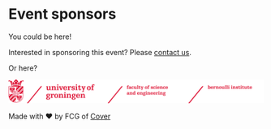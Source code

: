 <h1 class="text-3xl font-bold text-center my-8">
    Event sponsors
</h1>

<div class="min-w-0.5 border-2 border-dashed border-white rounded-lg p-4 mx-auto my-8 max-w-lg">
    <p class="text-2xl mb-2">You could be here!</p>
    Interested in sponsoring this event? 
    Please <a href="/contact" class="underline">contact us</a>.
</div>

<div class="flex flex-col wrap-reverse justify-center max-w-3xl mx-auto gap-8 mb-8">
    <div class="flex-1 border-2 border-dashed border-white rounded-lg p-4 max-w-32">
        <p class="text-2xl">Or here?</p>
    </div>
    <img 
        src="/assets/sponsors/rug-bernoulli.png" 
        alt="University of Groningen; Bernoulli"
        class="w-full h-32 object-contain"
    >
</div>

Made with ❤️ by FCG of <a href="https://svcover.nl" target="_blank" rel="noopener noreferrer" class="underline">Cover</a>
